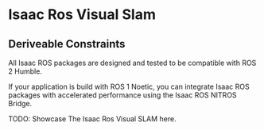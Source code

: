 # Isaac Ros Visual Slam

## Deriveable Constraints

All Isaac ROS packages are designed and tested to be compatible with ROS 2 Humble.

If your application is build with ROS 1 Noetic, you can integrate Isaac ROS packages with accelerated performance using the Isaac ROS NITROS Bridge.

TODO: Showcase The Isaac Ros Visual SLAM here.

